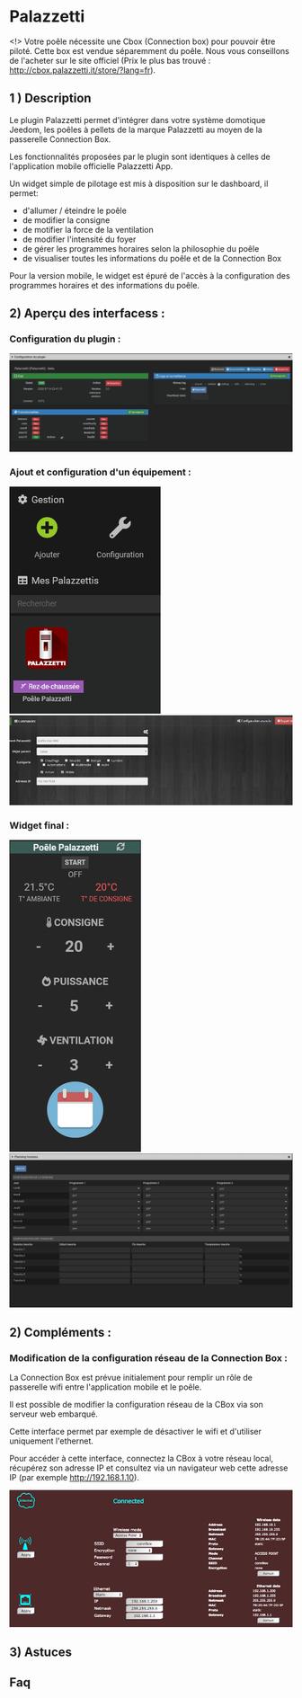 # Palazzetti

<!> Votre poêle nécessite une Cbox (Connection box) pour pouvoir être piloté. Cette box est vendue séparemment du poêle. Nous vous conseillons de l'acheter sur le site officiel (Prix le plus bas trouvé : http://cbox.palazzetti.it/store/?lang=fr). 

## 1 ) Description

Le plugin Palazzetti permet d'intégrer dans votre système domotique Jeedom, les poêles à pellets de la marque Palazzetti au moyen de la passerelle Connection Box. 

Les fonctionnalités proposées par le plugin sont identiques à celles de l'application mobile officielle Palazzetti App. 

Un widget simple de pilotage est mis à disposition sur le dashboard, il permet: 

- d'allumer / éteindre le poêle 
- de modifier la consigne 
- de motifier la force de la ventilation 
- de modifier l'intensité du foyer 
- de gérer les programmes horaires selon la philosophie du poêle 
- de visualiser toutes les informations du poêle et de la Connection Box 


Pour la version mobile, le widget est épuré de l'accès à la configuration des programmes horaires et des informations du poêle.
<br>

## 2) Aperçu des interfacess : 

### Configuration du plugin :

![Configuration du plugin](../images/ConfigModule.png)

### Ajout et configuration d'un équipement :

![Configuration de l'équipement 1](../images/configequip_1.png)
![Configuration de l'équipement 2](../images/configequip_2.png)

### Widget final : 

![Presentation Widget 1](../images/widget_1.png)
![Presentation Widget 2](../images/widget_2.png)

## 2) Compléments : 

### Modification de la configuration réseau de la Connection Box : 

La Connection Box est prévue initialement pour remplir un rôle de passerelle wifi entre l'application mobile et le poêle. 

Il est possible de modifier la configuration réseau de la CBox via son serveur web embarqué. 

Cette interface permet par exemple de désactiver le wifi et d'utiliser uniquement l'ethernet. 

Pour accéder à cette interface, connectez la CBox à votre réseau local, récupérez son adresse IP et consultez via un navigateur web cette adresse IP (par exemple http://192.168.1.10). 

![Interface Con Boxe](../images/ModifConBox.png)

## 3) Astuces

## Faq
